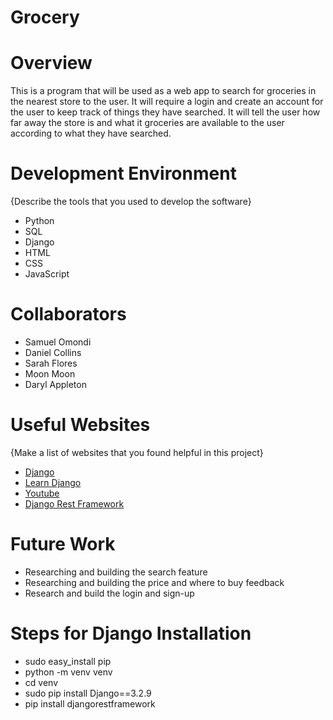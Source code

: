 # Grocery

# Overview

This is a program that will be used as a web app to search for groceries in the nearest store to the user. It will require a login and create an account for the user to keep track of things they have searched. It will tell the user how far away the store is and what it groceries are available to the user according to what they have searched.

# Development Environment

{Describe the tools that you used to develop the software}

* Python
* SQL
* Django
* HTML
* CSS
* JavaScript

# Collaborators

* Samuel Omondi
* Daniel Collins
* Sarah Flores
* Moon Moon
* Daryl Appleton

# Useful Websites

{Make a list of websites that you found helpful in this project}
* [Django](https://docs.djangoproject.com/en/3.2/topics/class-based-views/)
* [Learn Django](https://learndjango.com/tutorials/django-search-tutorial)
* [Youtube](https://www.youtube.com/watch?v=ZsJRXS_vrw0)
* [Django Rest Framework](https://www.django-rest-framework.org/#installation)

# Future Work

* Researching and building the search feature
* Researching and building the price and where to buy feedback
* Research and build the login and sign-up

# Steps for Django Installation

* sudo easy_install pip
* python -m venv venv
* cd venv
* sudo pip install Django==3.2.9
* pip install djangorestframework